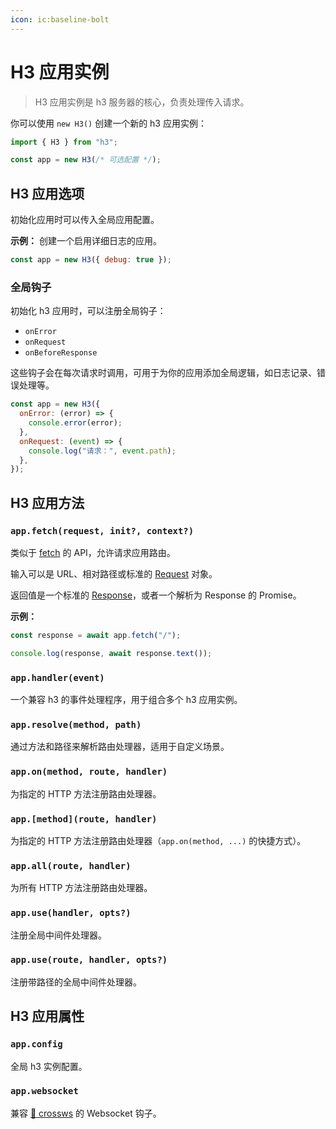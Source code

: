 ```yaml
---
icon: ic:baseline-bolt
---
```


# H3 应用实例

> H3 应用实例是 h3 服务器的核心，负责处理传入请求。

你可以使用 `new H3()` 创建一个新的 h3 应用实例：

```js [server.mjs]
import { H3 } from "h3";

const app = new H3(/* 可选配置 */);
```

## H3 应用选项

初始化应用时可以传入全局应用配置。

**示例：** 创建一个启用详细日志的应用。

```js
const app = new H3({ debug: true });
```

### 全局钩子

初始化 h3 应用时，可以注册全局钩子：

- `onError`
- `onRequest`
- `onBeforeResponse`

这些钩子会在每次请求时调用，可用于为你的应用添加全局逻辑，如日志记录、错误处理等。

```js
const app = new H3({
  onError: (error) => {
    console.error(error);
  },
  onRequest: (event) => {
    console.log("请求：", event.path);
  },
});
```

## H3 应用方法

### `app.fetch(request, init?, context?)`

类似于 [fetch](https://developer.mozilla.org/en-US/docs/Web/API/Fetch_API) 的 API，允许请求应用路由。

输入可以是 URL、相对路径或标准的 [Request](https://developer.mozilla.org/en-US/docs/Web/API/Request) 对象。

返回值是一个标准的 [Response](https://developer.mozilla.org/en-US/docs/Web/API/Response)，或者一个解析为 Response 的 Promise。

**示例：**

```ts
const response = await app.fetch("/");

console.log(response, await response.text());
```

### `app.handler(event)`

一个兼容 h3 的事件处理程序，用于组合多个 h3 应用实例。

### `app.resolve(method, path)`

通过方法和路径来解析路由处理器，适用于自定义场景。

### `app.on(method, route, handler)`

为指定的 HTTP 方法注册路由处理器。

### `app.[method](route, handler)`

为指定的 HTTP 方法注册路由处理器（`app.on(method, ...)` 的快捷方式）。

### `app.all(route, handler)`

为所有 HTTP 方法注册路由处理器。

### `app.use(handler, opts?)`

注册全局中间件处理器。

### `app.use(route, handler, opts?)`

注册带路径的全局中间件处理器。

## H3 应用属性

### `app.config`

全局 h3 实例配置。

### `app.websocket`

兼容 [🔌 crossws](https://crossws.unjs.io/) 的 Websocket 钩子。